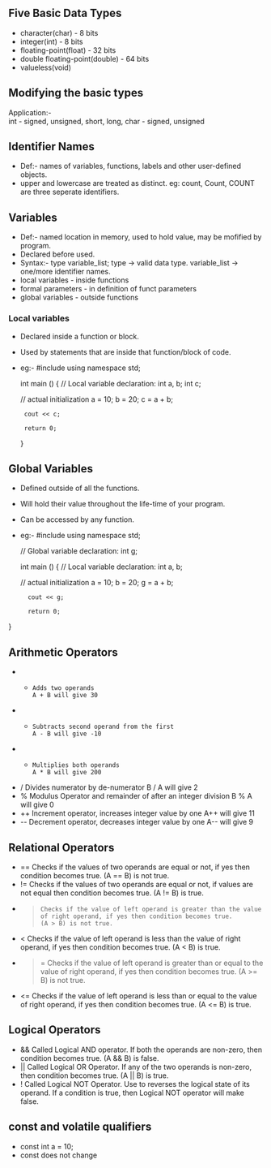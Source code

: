 ## Five Basic Data Types
* character(char) - 8 bits
* integer(int) - 8 bits
* floating-point(float) - 32 bits
* double floating-point(double) - 64 bits
* valueless(void)

## Modifying the basic types
Application:-	
	int - signed, unsigned, short, long, 
	char - signed, unsigned
	
## Identifier Names
* Def:- names of variables, functions, labels and other user-defined objects.
* upper and lowercase are treated as distinct.
	eg: count, Count, COUNT are three seperate identifiers.

## Variables
* Def:- named location in memory, used to hold value, may be mofified by program.
* Declared before used.
* Syntax:- 
	type variable_list;
		type -> valid data type.
		variable_list -> one/more identifier names.
* local variables - inside functions
* formal parameters - in definition of funct parameters
* global variables - outside functions

### Local variables
* Declared inside a function or block. 
* Used by statements that are inside that function/block of code. 
*  eg:-
	#include <iostream>
	using namespace std;
 
	int main () {
   // Local variable declaration:
		int a, b;
		int c;
 
   // actual initialization
		a = 10;
		b = 20;
		c = a + b;
 
		cout << c;
 
		return 0;
	}
	
## Global Variables
* Defined outside of all the functions. 
* Will hold their value throughout the life-time of your program.
* Can be accessed by any function.
* eg:- 
	#include <iostream>
	using namespace std;
 
	// Global variable declaration:
	int g;
 
	int main () {
   // Local variable declaration:
		int a, b;
 
   // actual initialization
		a = 10;
		b = 20;
		g = a + b;
  
		cout << g;
 
		return 0;
}

## Arithmetic Operators
* + 	Adds two operands 												A + B will give 30
* - 	Subtracts second operand from the first 						A - B will give -10
* * 	Multiplies both operands 										A * B will give 200
* / 	Divides numerator by de-numerator 								B / A will give 2
* % 	Modulus Operator and remainder of after an integer division 	B % A will give 0
* ++ 	Increment operator, increases integer value by one 				A++ will give 11
* -- 	Decrement operator, decreases integer value by one 				A-- will give 9


## Relational Operators
* == 	Checks if the values of two operands are equal or not, if yes then condition becomes true. 											(A == B) is not true.
* != 	Checks if the values of two operands are equal or not, if values are not equal then condition becomes true. 						(A != B) is true.
* > 	Checks if the value of left operand is greater than the value of right operand, if yes then condition becomes true. 				(A > B) is not true.
* < 	Checks if the value of left operand is less than the value of right operand, if yes then condition becomes true. 					(A < B) is true.
* >= 	Checks if the value of left operand is greater than or equal to the value of right operand, if yes then condition becomes true. 	(A >= B) is not true.
* <= 	Checks if the value of left operand is less than or equal to the value of right operand, if yes then condition becomes true. 		(A <= B) is true.

## Logical Operators
* && 	Called Logical AND operator. If both the operands are non-zero, then condition becomes true. 										(A && B) is false.
* || 	Called Logical OR Operator. If any of the two operands is non-zero, then condition becomes true. 									(A || B) is true.
* ! 	Called Logical NOT Operator. Use to reverses the logical state of its operand. If a condition is true, then Logical NOT operator will make false. 



## const and volatile qualifiers
* const int a = 10;
* const does not change 
















































